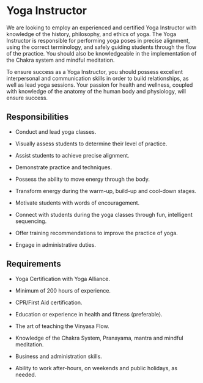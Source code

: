# Yoga Instructor

We are looking to employ an experienced and certified Yoga Instructor with knowledge of the history, philosophy, and ethics of yoga. The Yoga Instructor is responsible for performing yoga poses in precise alignment, using the correct terminology, and safely guiding students through the flow of the practice. You should also be knowledgeable in the implementation of the Chakra system and mindful meditation.

To ensure success as a Yoga Instructor, you should possess excellent interpersonal and communication skills in order to build relationships, as well as lead yoga sessions. Your passion for health and wellness, coupled with knowledge of the anatomy of the human body and physiology, will ensure success.

## Responsibilities

* Conduct and lead yoga classes.

* Visually assess students to determine their level of practice.

* Assist students to achieve precise alignment.

* Demonstrate practice and techniques.

* Possess the ability to move energy through the body.

* Transform energy during the warm-up, build-up and cool-down stages.

* Motivate students with words of encouragement.

* Connect with students during the yoga classes through fun, intelligent sequencing.

* Offer training recommendations to improve the practice of yoga.

* Engage in administrative duties.

## Requirements

* Yoga Certification with Yoga Alliance.

* Minimum of 200 hours of experience.

* CPR/First Aid certification.

* Education or experience in health and fitness (preferable).

* The art of teaching the Vinyasa Flow.

* Knowledge of the Chakra System, Pranayama, mantra and mindful meditation.

* Business and administration skills.

* Ability to work after-hours, on weekends and public holidays, as needed.

